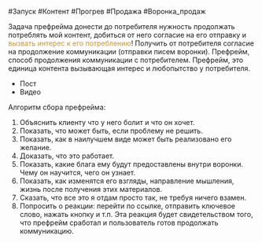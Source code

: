 #Запуск #Контент #Прогрев #Продажа #Воронка_продаж 


Задача префрейма донести до потребителя нужность продолжать потреблять мой контент, добиться от него согласие на его отправку и <span style='color:#c7952b'>вызвать интерес к его потреблению</span>! Получить от потребителя согласие на продолжение коммуникации (отправки писем воронки).
Префрейм, способ продолжения коммуникации с потребителем.
Префрейм, это единица контента вызывающая интерес и любопытство у потребителя. 
- Пост
- Видео

Алгоритм сбора префрейма:
1. Объяснить клиенту что у него болит и что он хочет.
2. Показать, что может быть, если проблему не решить.
3. Показать, как в наилучшем виде может быть реализовано его желание.
4. Доказать, что это работает.
5. Показать, какие блага ему будут предоставлены внутри воронки. Чему он научится, чего он узнает.
6. Показать, как изменятся его взгляды, направление мышления, жизнь после получения этих материалов.
7. Сказать, что все это я отдам просто так, не требуя ничего взамен.
8. Попросить о реакции: перейти по ссылке, отправить ключевое слово, нажать кнопку и т.п. Эта реакция будет свидетельством того, что префрейм сработал и пользователь готов продолжать коммуникацию.


